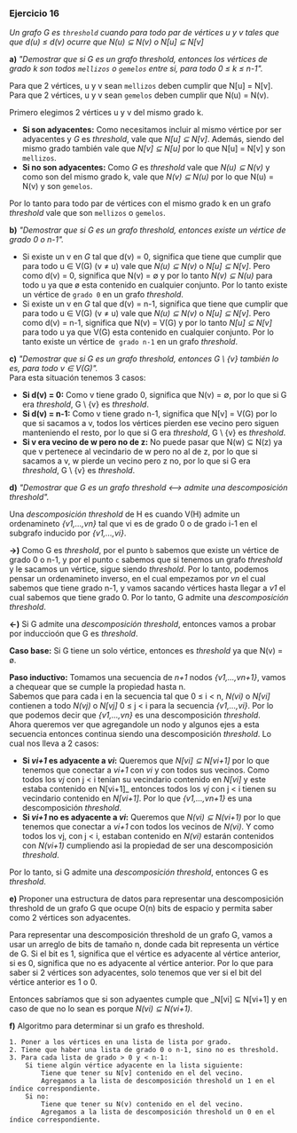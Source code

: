 ### Ejercicio 16

_Un grafo G es `threshold` cuando para todo par de vértices u y v tales que que d(u) ≤ d(v) ocurre que _N(u) ⊆ N(v)_ o _N[u] ⊆ N[v]__

**a)** _"Demostrar que si G es un grafo threshold, entonces los vértices de grado k son todos `mellizos` o `gemelos` entre si, para todo 0 ≤ k ≤ n-1"._

Para que 2 vértices, u y v sean `mellizos` deben cumplir que N[u] = N[v].\
Para que 2 vértices, u y v sean `gemelos` deben cumplir que N(u) = N(v).

Primero elegimos 2 vértices u y v del mismo grado k.
- **Si son adyacentes:** Como necesitamos incluir al mismo vértice por ser adyacentes y _G_ es _threshold_, vale que _N[u] ⊆ N[v]_. Además, siendo del mismo grado también vale que _N[v] ⊆ N[u]_ por lo que N[u] = N[v] y son `mellizos`.
- **Si no son adyacentes:** Como _G_ es _threshold_ vale que _N(u) ⊆ N(v)_ y como son del mismo grado k, vale que _N(v) ⊆ N(u)_ por lo que N(u) = N(v) y son `gemelos`.

Por lo tanto para todo par de vértices con el mismo grado k en un grafo _threshold_ vale que son `mellizos` o `gemelos`.

**b)** _"Demostrar que si G es un grafo threshold, entonces existe un vértice de grado 0 o n-1"._

- Si existe un v en _G_ tal que d(v) = 0, significa que tiene que cumplir que para todo u ∈ V(G) (v ≠ u) vale que _N(u) ⊆ N(v)_ o _N[u] ⊆ N[v]_. Pero como d(v) = 0, significa que N(v) = ∅ y por lo tanto _N(v) ⊆ N(u)_ para todo u ya que ø esta contenido en cualquier conjunto. Por lo tanto existe un vértice de `grado 0` en un grafo _threshold_.
- Si existe un v en _G_ tal que d(v) = n-1, significa que tiene que cumplir que para todo u ∈ V(G) (v ≠ u) vale que _N(u) ⊆ N(v)_ o _N[u] ⊆ N[v]_. Pero como d(v) = n-1, significa que N(v) = V(G) y por lo tanto _N[u] ⊆ N[v]_ para todo u ya que V(G) esta contenido en cualquier conjunto. Por lo tanto existe un vértice de` grado n-1` en un grafo _threshold_.

**c)** _"Demostrar que si G es un grafo threshold, entonces G \ {v} también lo es, para todo v ∈ V(G)"._\
Para esta situación tenemos 3 casos:
- **Si d(v) = 0:** Como v tiene grado 0, significa que N(v) = ∅, por lo que si G era _threshold_, G \ {v} es _threshold_.
- **Si d(v) = n-1:** Como v tiene grado n-1, significa que N[v] = V(G) por lo que si sacamos a v, todos los vértices pierden ese vecino pero siguen manteniendo el resto, por lo que si G era _threshold_, G \ {v} es _threshold_.
- **Si v era vecino de w pero no de z:** No puede pasar que N(w) ⊆ N(z) ya que v pertenece al vecindario de w pero no al de z, por lo que si sacamos a v, w pierde un vecino pero z no, por lo que si G era _threshold_, G \ {v} es _threshold_. 

**d)** _"Demostrar que G es un grafo threshold <--> admite una descomposición threshold"._

Una _descomposición threshold_ de H es cuando V(H) admite un ordenamineto _{v1,...,vn}_ tal que vi es de grado 0 o de grado i-1 en el subgrafo inducido por _{v1,...,vi}_.

**->)** Como G es _threshold_, por el punto `b` sabemos que existe un vértice de grado 0 o n-1, y por el punto `c` sabemos que si tenemos un grafo _threshold_ y le sacamos un vértice, sigue siendo _threshold_. Por lo tanto, podemos pensar un ordenamineto inverso, en el cual empezamos por _vn_ el cual sabemos que tiene grado n-1, y vamos sacando vértices hasta llegar a _v1_ el cual sabemos que tiene grado 0. Por lo tanto, G admite una _descomposición threshold_.

**<-)** Si G admite una _descomposición threshold_, entonces vamos a probar por induccioón que G es _threshold_.

**Caso base:** Si G tiene un solo vértice, entonces es _threshold_ ya que N(v) = ø.

**Paso inductivo:** Tomamos una secuencia de _n+1_ nodos _{v1,...,vn+1}_, vamos a chequear que se cumple la propiedad hasta n.\
Sabemos que para cada i en la secuencia tal que 0 ≤ i < n, _N(vi)_ o _N[vi]_ contienen a todo _N(vj)_ o _N[vj]_ 0 ≤ j < i para la secuencia _{v1,...,vi}_. Por lo que podemos decir que _{v1,...,vn}_ es una descomposición _threshold_.\
Ahora queremos ver que agregandole un nodo y algunos ejes a esta secuencia entonces continua siendo una descomposición _threshold_. Lo cual nos lleva a 2 casos:
- **Si _vi+1_ es adyacente a _vi_:** Queremos que _N[vi] ⊆ N[vi+1]_ por lo que tenemos que conectar a _vi+1_ con _vi_ y con todos sus vecinos. Como todos los _vj_ con j < i tenían su vecindario contenido en _N[vi]_ y este estaba contenido en N[vi+1]_ entonces todos los _vj_ con j < i tienen su vecindario contenido en _N[vi+1]_. Por lo que _{v1,...,vn+1}_ es una descomposición _threshold_.
- **Si _vi+1_ no es adyacente a _vi_:** Queremos que _N(vi) ⊆ N(vi+1)_ por lo que tenemos que conectar a _vi+1_ con todos los vecinos de _N(vi)_. Y como todos los vj, con j < i, estaban contenido en _N(vi)_ estarán contenidos con _N(vi+1)_ cumpliendo asi la propiedad de ser una descomposición _threshold_. 

Por lo tanto, si G admite una _descomposición threshold_, entonces G es _threshold_.

**e)** Proponer una estructura de datos para representar una descomposición threshold de un grafo G que ocupe O(n) bits de espacio y permita saber como 2 vértices son adyacentes.

Para representar una descomposición threshold de un grafo G, vamos a usar un arreglo de bits de tamaño n, donde cada bit representa un vértice de G. Si el bit es 1, significa que el vértice es adyacente al vértice anterior, si es 0, significa que no es adyacente al vértice anterior. Por lo que para saber si 2 vértices son adyacentes, solo tenemos que ver si el bit del vértice anterior es 1 o 0.

Entonces sabríamos que si son adyaentes cumple que _N[vi] ⊆ N[vi+1] y en caso de que no lo sean es porque _N(vi) ⊆ N(vi+1)_.

**f)** Algoritmo para determinar si un grafo es threshold.

```
1. Poner a los vértices en una lista de lista por grado.
2. Tiene que haber una lista de grado 0 o n-1, sino no es threshold.
3. Para cada lista de grado > 0 y < n-1:
    Si tiene algún vértice adyacente en la lista siguiente:
        Tiene que tener su N[v] contenido en el del vecino.
        Agregamos a la lista de descomposición threshold un 1 en el índice correspondiente.
    Si no:
        Tiene que tener su N(v) contenido en el del vecino.
        Agregamos a la lista de descomposición threshold un 0 en el índice correspondiente.
```